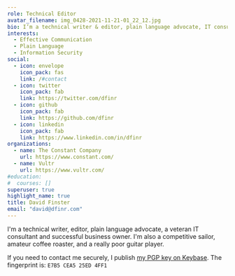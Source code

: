 ```yaml
---
role: Technical Editor
avatar_filename: img_0428-2021-11-21-01_22_12.jpg
bio: I’m a technical writer & editor, plain language advocate, IT consultant, and successful business owner. I'm a competitive sailor, weak guitar player, and amateur coffee roaster.
interests:
  - Effective Communication
  - Plain Language
  - Information Security
social:
  - icon: envelope
    icon_pack: fas
    link: /#contact
  - icon: twitter
    icon_pack: fab
    link: https://twitter.com/dfinr
  - icon: github
    icon_pack: fab
    link: https://github.com/dfinr
  - icon: linkedin
    icon_pack: fab
    link: https://www.linkedin.com/in/dfinr
organizations:
  - name: The Constant Company
    url: https://www.constant.com/
  - name: Vultr
    url: https://www.vultr.com/
#education:
#  courses: []
superuser: true
highlight_name: true
title: David Finster
email: "david@dfinr.com"
---
```

I'm a technical writer, editor, plain language advocate, a veteran IT consultant and successful business owner. I'm also a competitive sailor, amateur coffee roaster, and a really poor guitar player.

<!--See my current [projects](/project/), recent [posts](/post/), and a step-by-step guide to [repair a Yamaha THR-10 guitar amp](/post/thr-10-repair/). --> 
<!-- {{< icon name="download" pack="fas" >}}You can {{< staticref "uploads/dfinster_resume.pdf" "newtab" >}}download my resumé{{< /staticref >}} here. -->

If you need to contact me securely, I publish [my PGP key on Keybase](https://keybase.io/dfnr). The fingerprint is: `E7B5 CEA5 25ED 4FF1`
